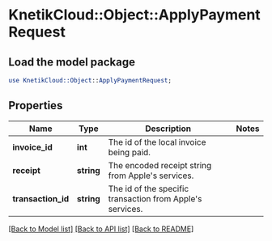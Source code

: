 # KnetikCloud::Object::ApplyPaymentRequest

## Load the model package
```perl
use KnetikCloud::Object::ApplyPaymentRequest;
```

## Properties
Name | Type | Description | Notes
------------ | ------------- | ------------- | -------------
**invoice_id** | **int** | The id of the local invoice being paid. | 
**receipt** | **string** | The encoded receipt string from Apple&#39;s services. | 
**transaction_id** | **string** | The id of the specific transaction from Apple&#39;s services. | 

[[Back to Model list]](../README.md#documentation-for-models) [[Back to API list]](../README.md#documentation-for-api-endpoints) [[Back to README]](../README.md)



